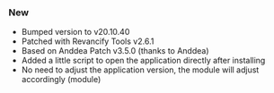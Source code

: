 ### New 
- Bumped version to v20.10.40
- Patched with Revancify Tools v2.6.1
- Based on Anddea Patch v3.5.0 (thanks to Anddea)
- Added a little script to open the application directly after installing
- No need to adjust the application version, the module will adjust accordingly (module)
